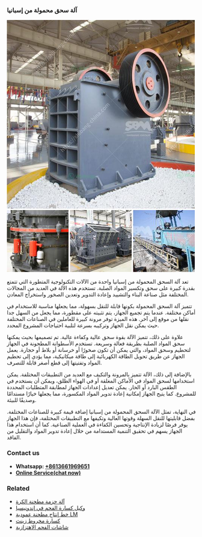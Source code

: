 <h3>آلة سحق محمولة من إسبانيا</h3><img src='1701746287.jpg' alt=''><p>تعد آلة السحق المحمولة من إسبانيا واحدة من الآلات التكنولوجية المتطورة التي تتمتع بقدرة كبيرة على سحق وتكسير المواد الصلبة. تستخدم هذه الآلة في العديد من المجالات المختلفة مثل صناعة البناء والتشييد وإعادة التدوير وتعدين الصخور واستخراج المعادن.</p><p>تتميز آلة السحق المحمولة بكونها قابلة للنقل بسهولة، مما يجعلها مناسبة للاستخدام في أماكن مختلفة. عندما يتم تجميع الجهاز، يتم تثبيته على مقطورة، مما يجعل من السهل جدا نقلها من موقع إلى آخر. هذه الميزة توفر مرونة كبيرة للعاملين في الصناعات المختلفة حيث يمكن نقل الجهاز وتركيبه بسرعة لتلبية احتياجات المشروع المحدد.</p><p>علاوة على ذلك، تتميز الآلة بقوة سحق عالية وكفاءة عالية. تم تصميمها بحيث يمكنها سحق المواد الصلبة بطريقة فعالة وسريعة. تستخدم الأسطوانة المطحونة في الجهاز لتحطيم وسحق المواد، والتي يمكن أن تكون صخورًا أو خرسانة أو بلاط أو حجارة. يعمل الجهاز عن طريق تحويل الطاقة الكهربائية إلى طاقة ميكانيكية، مما يؤدي إلى تحطيم المواد وتفتيتها إلى قطع أصغر قابلة للتصرف.</p><p>بالإضافة إلى ذلك، الآلة تتميز بالمرونة والتكيف مع العديد من التطبيقات المختلفة. يمكن استخدامها لسحق المواد في الأماكن المغلقة أو في الهواء الطلق، ويمكن أن يستخدم في الطقس البارد أو الحار. يمكن تعديل إعدادات الجهاز لمطابقة المتطلبات المحددة للمشروع. كما يتيح الجهاز إمكانية إعادة تدوير المواد المكسورة، مما يجعلها خيارًا مستدامًا وصديقًا للبيئة.</p><p>في النهاية، تمثل الآلة السحق المحمولة من إسبانيا إضافة قيمة كبيرة للصناعات المختلفة. بفضل قابليتها للنقل السهلة وقوتها العالية وتكيفها مع التطبيقات المختلفة، فإن هذا الجهاز يوفر فرصًا لزيادة الإنتاجية وتحسين الكفاءة في العملية الصناعية. كما أن استخدام هذا الجهاز يسهم في تحقيق التنمية المستدامة من خلال إعادة تدوير المواد والتقليل من الفاقد.</p><h3>Contact us</h3><ul><li><strong>Whatsapp:&nbsp;<a href="https://wa.me/8613661969651">+8613661969651</a></strong></li><li><a href="https://swt.shibang-china.com/?git&amp;zhl&amp;آلة سحق محمولة من إسبانيا"><strong>Online Service(chat now)</strong></a></li></ul><h3>Related</h3><ul><li><a href='آلة حزمة مطحنة الكرة.md'>آلة حزمة مطحنة الكرة</a></li><li><a href='وكيل كسارة الفحم في إندونيسيا.md'>وكيل كسارة الفحم في إندونيسيا</a></li><li><a href='خط إنتاج مطحنة عمودية LM.md'>خط إنتاج مطحنة عمودية LM</a></li><li><a href='كسارة مخروط زينث.md'>كسارة مخروط زينث</a></li><li><a href='شاشات الفحم الاهتزازية.md'>شاشات الفحم الاهتزازية</a></li></ul>